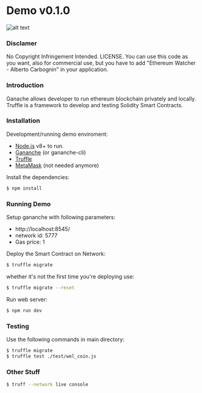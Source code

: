 # Demo v0.1.0
![alt text](https://preview.ibb.co/i9iTdc/preview.png)

### Disclamer
No Copyright Infringement Intended.
LICENSE.
You can use this code as you want, also for commercial use,
but you have to add "Ethereum Watcher - Alberto Carbognin"
in your application.

### Introduction

Ganache allows developer to run ethereum blockchain privately and locally.
Truffle is a framework to develop and testing Solidity Smart Contracts.

### Installation

Development/running demo enviroment:
- [Node.js](https://nodejs.org/) v8+ to run.
- [Gananche](http://truffleframework.com/ganache/) (or gananche-cli)
- [Truffle](http://truffleframework.com/)
- [MetaMask](https://metamask.io/) (not needed anymore) 

Install the dependencies:

```sh
$ npm install
```
### Running Demo

Setup gananche with following parameters:
- http://localhost:8545/
- network id: 5777
- Gas price: 1

Deploy the Smart Contract on Network:

```sh
$ truffle migrate
```
whether it's not the first time you're deploying use:

```sh
$ truffle migrate --reset
```

Run web server:

```sh
$ npm run dev
```
### Testing
Use the following commands in main directory:

```sh
$ truffle migrate
$ truffle test ./test/wel_coin.js
```

### Other Stuff
```sh
$ truff --network live console
```

